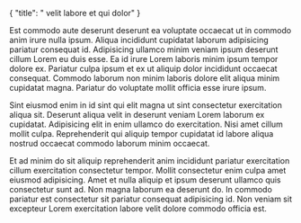 {
  "title": " velit labore et qui dolor"
}

Est commodo aute deserunt deserunt ea voluptate occaecat ut in commodo anim irure nulla ipsum. Aliqua incididunt cupidatat laborum adipisicing pariatur consequat id. Adipisicing ullamco minim veniam ipsum deserunt cillum Lorem eu duis esse. Ea id irure Lorem laboris minim ipsum tempor dolore ex. Pariatur culpa ipsum et ex ut aliquip dolor incididunt occaecat consequat. Commodo laborum non minim laboris dolore elit aliqua minim cupidatat magna. Pariatur do voluptate mollit officia esse irure ipsum.

Sint eiusmod enim in id sint qui elit magna ut sint consectetur exercitation aliqua sit. Deserunt aliqua velit in deserunt veniam Lorem laborum ex cupidatat. Adipisicing elit in enim ullamco do exercitation. Nisi amet cillum mollit culpa. Reprehenderit qui aliquip tempor cupidatat id labore aliqua nostrud occaecat commodo laborum minim occaecat.

Et ad minim do sit aliquip reprehenderit anim incididunt pariatur exercitation cillum exercitation consectetur tempor. Mollit consectetur enim culpa amet eiusmod adipisicing. Amet et nulla aliquip et ipsum deserunt ullamco quis consectetur sunt ad. Non magna laborum ea deserunt do. In commodo pariatur est consectetur sit pariatur consequat adipisicing id. Non veniam sit excepteur Lorem exercitation labore velit dolore commodo officia est.